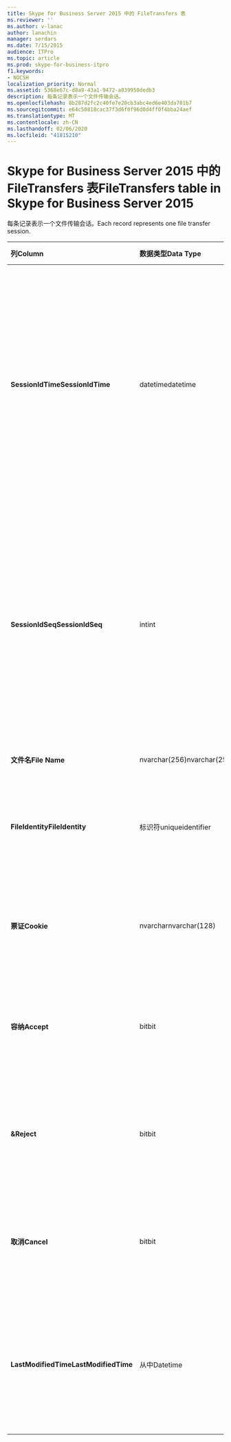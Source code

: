 ```yaml
---
title: Skype for Business Server 2015 中的 FileTransfers 表
ms.reviewer: ''
ms.author: v-lanac
author: lanachin
manager: serdars
ms.date: 7/15/2015
audience: ITPro
ms.topic: article
ms.prod: skype-for-business-itpro
f1.keywords:
- NOCSH
localization_priority: Normal
ms.assetid: 5368e67c-d8a9-43a1-9472-a839950dedb3
description: 每条记录表示一个文件传输会话。
ms.openlocfilehash: 8b287d2fc2c40fe7e20cb3abc4ed6e403da701b7
ms.sourcegitcommit: e64c50818cac37f3d6f0f96d0d4ff0f4bba24aef
ms.translationtype: MT
ms.contentlocale: zh-CN
ms.lasthandoff: 02/06/2020
ms.locfileid: "41815210"
---
```

# <a name="filetransfers-table-in-skype-for-business-server-2015"></a><span data-ttu-id="3e35a-103">Skype for Business Server 2015 中的 FileTransfers 表</span><span class="sxs-lookup"><span data-stu-id="3e35a-103">FileTransfers table in Skype for Business Server 2015</span></span>
 
<span data-ttu-id="3e35a-104">每条记录表示一个文件传输会话。</span><span class="sxs-lookup"><span data-stu-id="3e35a-104">Each record represents one file transfer session.</span></span>
  
|<span data-ttu-id="3e35a-105">**列**</span><span class="sxs-lookup"><span data-stu-id="3e35a-105">**Column**</span></span>|<span data-ttu-id="3e35a-106">**数据类型**</span><span class="sxs-lookup"><span data-stu-id="3e35a-106">**Data Type**</span></span>|<span data-ttu-id="3e35a-107">**键/索引**</span><span class="sxs-lookup"><span data-stu-id="3e35a-107">**Key/Index**</span></span>|<span data-ttu-id="3e35a-108">**详细信息**</span><span class="sxs-lookup"><span data-stu-id="3e35a-108">**Details**</span></span>|
|:-----|:-----|:-----|:-----|
|<span data-ttu-id="3e35a-109">**SessionIdTime**</span><span class="sxs-lookup"><span data-stu-id="3e35a-109">**SessionIdTime**</span></span> <br/> |<span data-ttu-id="3e35a-110">datetime</span><span class="sxs-lookup"><span data-stu-id="3e35a-110">datetime</span></span>  <br/> |<span data-ttu-id="3e35a-111">主、外部</span><span class="sxs-lookup"><span data-stu-id="3e35a-111">Primary, Foreign</span></span>  <br/> |<span data-ttu-id="3e35a-112">会话请求的时间。</span><span class="sxs-lookup"><span data-stu-id="3e35a-112">Time of session request.</span></span> <span data-ttu-id="3e35a-113">与**SessionIdSeq**结合使用以唯一标识会话。</span><span class="sxs-lookup"><span data-stu-id="3e35a-113">Used in conjunction with **SessionIdSeq** to uniquely identify a session.</span></span> <span data-ttu-id="3e35a-114">有关详细信息，请参阅[Skype For Business Server 2015 中的对话框表](dialogs.md)。</span><span class="sxs-lookup"><span data-stu-id="3e35a-114">See the [Dialogs table in Skype for Business Server 2015](dialogs.md) for more information.</span></span> <br/> |
|<span data-ttu-id="3e35a-115">**SessionIdSeq**</span><span class="sxs-lookup"><span data-stu-id="3e35a-115">**SessionIdSeq**</span></span> <br/> |<span data-ttu-id="3e35a-116">int</span><span class="sxs-lookup"><span data-stu-id="3e35a-116">int</span></span>  <br/> |<span data-ttu-id="3e35a-117">主、外部</span><span class="sxs-lookup"><span data-stu-id="3e35a-117">Primary, Foreign</span></span>  <br/> |<span data-ttu-id="3e35a-118">标识会话的 ID 号。</span><span class="sxs-lookup"><span data-stu-id="3e35a-118">ID number to identify the session.</span></span> <span data-ttu-id="3e35a-119">与**SessionIdTime**结合使用以唯一标识会话。</span><span class="sxs-lookup"><span data-stu-id="3e35a-119">Used in conjunction with **SessionIdTime** to uniquely identify a session.</span></span> <span data-ttu-id="3e35a-120">有关详细信息，请参阅[Skype For Business Server 2015 中的对话框表](dialogs.md)。</span><span class="sxs-lookup"><span data-stu-id="3e35a-120">See the [Dialogs table in Skype for Business Server 2015](dialogs.md) for more information.</span></span> <br/> |
|<span data-ttu-id="3e35a-121">**文件名**</span><span class="sxs-lookup"><span data-stu-id="3e35a-121">**File Name**</span></span> <br/> |<span data-ttu-id="3e35a-122">nvarchar(256)</span><span class="sxs-lookup"><span data-stu-id="3e35a-122">nvarchar(256)</span></span>  <br/> ||<span data-ttu-id="3e35a-123">文件的名称。</span><span class="sxs-lookup"><span data-stu-id="3e35a-123">Name of the file.</span></span>  <br/> |
|<span data-ttu-id="3e35a-124">**FileIdentity**</span><span class="sxs-lookup"><span data-stu-id="3e35a-124">**FileIdentity**</span></span> <br/> |<span data-ttu-id="3e35a-125">标识符</span><span class="sxs-lookup"><span data-stu-id="3e35a-125">uniqueidentifier</span></span>  <br/> ||<span data-ttu-id="3e35a-126">唯一标识符，用于区分涉及相同文件名的文件传输。</span><span class="sxs-lookup"><span data-stu-id="3e35a-126">Unique identifier to distinguish between file transfers involving the same file name.</span></span>  <br/> |
|<span data-ttu-id="3e35a-127">**票证**</span><span class="sxs-lookup"><span data-stu-id="3e35a-127">**Cookie**</span></span> <br/> |<span data-ttu-id="3e35a-128">nvarchar</span><span class="sxs-lookup"><span data-stu-id="3e35a-128">nvarchar(128)</span></span>  <br/> |<span data-ttu-id="3e35a-129">Primary</span><span class="sxs-lookup"><span data-stu-id="3e35a-129">Primary</span></span>  <br/> |<span data-ttu-id="3e35a-130">用于标识要与此邮件关联的每个后续消息。</span><span class="sxs-lookup"><span data-stu-id="3e35a-130">Used to identify every follow-up message as being associated with this one.</span></span>  <br/> |
|<span data-ttu-id="3e35a-131">**容纳**</span><span class="sxs-lookup"><span data-stu-id="3e35a-131">**Accept**</span></span> <br/> |<span data-ttu-id="3e35a-132">bit</span><span class="sxs-lookup"><span data-stu-id="3e35a-132">bit</span></span>  <br/> ||<span data-ttu-id="3e35a-133">可以为 TRUE 或 NULL。</span><span class="sxs-lookup"><span data-stu-id="3e35a-133">Can be TRUE or NULL.</span></span> <span data-ttu-id="3e35a-134">如果为 TRUE，则 "拒绝" 和 "取消" 将为 NULL。</span><span class="sxs-lookup"><span data-stu-id="3e35a-134">If TRUE, then Reject and Cancel will be NULL.</span></span>  <br/> |
|<span data-ttu-id="3e35a-135">**&**</span><span class="sxs-lookup"><span data-stu-id="3e35a-135">**Reject**</span></span> <br/> |<span data-ttu-id="3e35a-136">bit</span><span class="sxs-lookup"><span data-stu-id="3e35a-136">bit</span></span>  <br/> ||<span data-ttu-id="3e35a-137">可以为 TRUE 或 NULL。</span><span class="sxs-lookup"><span data-stu-id="3e35a-137">Can be TRUE or NULL.</span></span> <span data-ttu-id="3e35a-138">如果为 TRUE，则 "接受" 和 "取消" 将为 NULL。</span><span class="sxs-lookup"><span data-stu-id="3e35a-138">If TRUE, then Accept and Cancel will be NULL.</span></span>  <br/> |
|<span data-ttu-id="3e35a-139">**取消**</span><span class="sxs-lookup"><span data-stu-id="3e35a-139">**Cancel**</span></span> <br/> |<span data-ttu-id="3e35a-140">bit</span><span class="sxs-lookup"><span data-stu-id="3e35a-140">bit</span></span>  <br/> ||<span data-ttu-id="3e35a-141">可以为 TRUE 或 NULL。</span><span class="sxs-lookup"><span data-stu-id="3e35a-141">Can be TRUE or NULL.</span></span> <span data-ttu-id="3e35a-142">如果为 TRUE，则 "接受" 和 "拒绝" 将为 NULL。</span><span class="sxs-lookup"><span data-stu-id="3e35a-142">If TRUE, then Accept and Reject will be NULL.</span></span>  <br/> |
|<span data-ttu-id="3e35a-143">**LastModifiedTime**</span><span class="sxs-lookup"><span data-stu-id="3e35a-143">**LastModifiedTime**</span></span> <br/> |<span data-ttu-id="3e35a-144">从中</span><span class="sxs-lookup"><span data-stu-id="3e35a-144">Datetime</span></span>  <br/> ||<span data-ttu-id="3e35a-145">供监视服务内部使用。</span><span class="sxs-lookup"><span data-stu-id="3e35a-145">For internal use by the Monitoring service.</span></span>  <br/> <span data-ttu-id="3e35a-146">此字段是在 Skype for Business Server 2015 中引入的。</span><span class="sxs-lookup"><span data-stu-id="3e35a-146">This field was introduced in Skype for Business Server 2015.</span></span>  <br/> |
   

